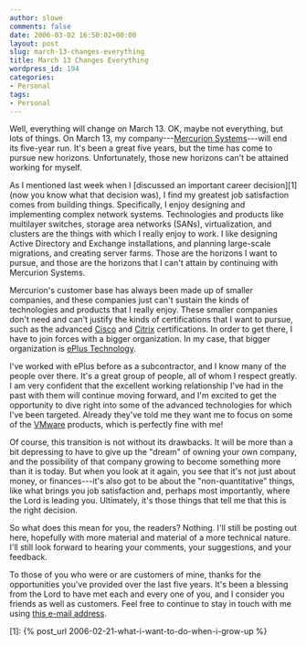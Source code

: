 ```yaml
---
author: slowe
comments: false
date: 2006-03-02 16:50:02+00:00
layout: post
slug: march-13-changes-everything
title: March 13 Changes Everything
wordpress_id: 194
categories:
- Personal
tags:
- Personal
---
```


Well, everything will change on March 13. OK, maybe not everything, but lots of things. On March 13, my company---[Mercurion Systems](http://www.mercurionsystems.com/)---will end its five-year run. It's been a great five years, but the time has come to pursue new horizons. Unfortunately, those new horizons can't be attained working for myself.

As I mentioned last week when I [discussed an important career decision][1] (now you know what that decision was), I find my greatest job satisfaction comes from building things. Specifically, I enjoy designing and implementing complex network systems. Technologies and products like multilayer switches, storage area networks (SANs), virtualization, and clusters are the things with which I really enjoy to work. I like designing Active Directory and Exchange installations, and planning large-scale migrations, and creating server farms. Those are the horizons I want to pursue, and those are the horizons that I can't attain by continuing with Mercurion Systems.

Mercurion's customer base has always been made up of smaller companies, and these companies just can't sustain the kinds of technologies and products that I really enjoy. These smaller companies don't need and can't justify the kinds of certifications that I want to pursue, such as the advanced [Cisco](http://www.cisco.com/) and [Citrix](http://www.citrix.com/) certifications. In order to get there, I have to join forces with a bigger organization. In my case, that bigger organization is [ePlus Technology](http://www.eplus.com/).

I've worked with ePlus before as a subcontractor, and I know many of the people over there. It's a great group of people, all of whom I respect greatly. I am very confident that the excellent working relationship I've had in the past with them will continue moving forward, and I'm excited to get the opportunity to dive right into some of the advanced technologies for which I've been targeted. Already they've told me they want me to focus on some of the [VMware](http://www.vmware.com/) products, which is perfectly fine with me!

Of course, this transition is not without its drawbacks. It will be more than a bit depressing to have to give up the "dream" of owning your own company, and the possibility of that company growing to become something more than it is today. But when you look at it again, you see that it's not just about money, or finances---it's also got to be about the "non-quantitative" things, like what brings you job satisfaction and, perhaps most importantly, where the Lord is leading you. Ultimately, it's those things that tell me that this is the right decision.

So what does this mean for you, the readers? Nothing. I'll still be posting out here, hopefully with more material and material of a more technical nature. I'll still look forward to hearing your comments, your suggestions, and your feedback.

To those of you who were or are customers of mine, thanks for the opportunities you've provided over the last five years. It's been a blessing from the Lord to have met each and every one of you, and I consider you friends as well as customers. Feel free to continue to stay in touch with me using [this e-mail address](mailto:scott.lowe@scottlowe.org).

[1]: {% post_url 2006-02-21-what-i-want-to-do-when-i-grow-up %}
